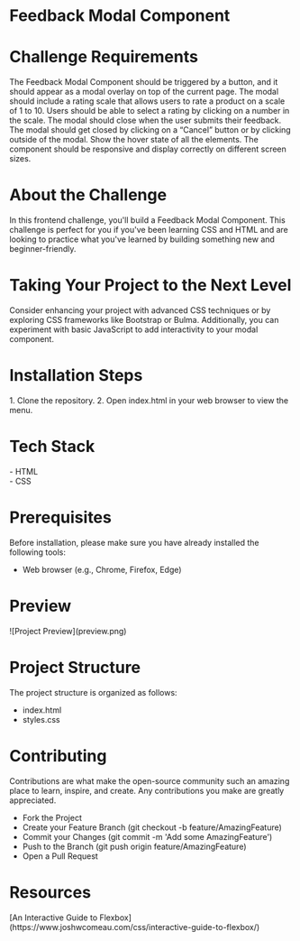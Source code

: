 <h1>Feedback Modal Component</h1>

<h1>Challenge Requirements</h1>
The Feedback Modal Component should be triggered by a button, and it should appear as a modal overlay on top of the current page. The modal should include a rating scale that allows users to rate a product on a scale of 1 to 10. Users should be able to select a rating by clicking on a number in the scale. The modal should close when the user submits their feedback. The modal should get closed by clicking on a “Cancel” button or by clicking outside of the modal. Show the hover state of all the elements. The component should be responsive and display correctly on different screen sizes.

<h1>About the Challenge</h1>
In this frontend challenge, you'll build a Feedback Modal Component. This challenge is perfect for you if you've been learning CSS and HTML and are looking to practice what you've learned by building something new and beginner-friendly.

<h1>Taking Your Project to the Next Level</h1>
Consider enhancing your project with advanced CSS techniques or by exploring CSS frameworks like Bootstrap or Bulma. Additionally, you can experiment with basic JavaScript to add interactivity to your modal component.

<h1>Installation Steps</h1>
1. Clone the repository.
2. Open index.html in your web browser to view the menu.

<h1>Tech Stack</h1>
- HTML <br>
- CSS

<h1>Prerequisites</h1>
Before installation, please make sure you have already installed the following tools:

- Web browser (e.g., Chrome, Firefox, Edge)

<h1>Preview</h1>
![Project Preview](preview.png)

<h1>Project Structure</h1>
The project structure is organized as follows:

- index.html
- styles.css

<h1>Contributing</h1>
Contributions are what make the open-source community such an amazing place to learn, inspire, and create. Any contributions you make are greatly appreciated.

- Fork the Project
- Create your Feature Branch (git checkout -b feature/AmazingFeature)
- Commit your Changes (git commit -m 'Add some AmazingFeature')
- Push to the Branch (git push origin feature/AmazingFeature)
- Open a Pull Request

<h1>Resources</h1>
[An Interactive Guide to Flexbox](https://www.joshwcomeau.com/css/interactive-guide-to-flexbox/)
